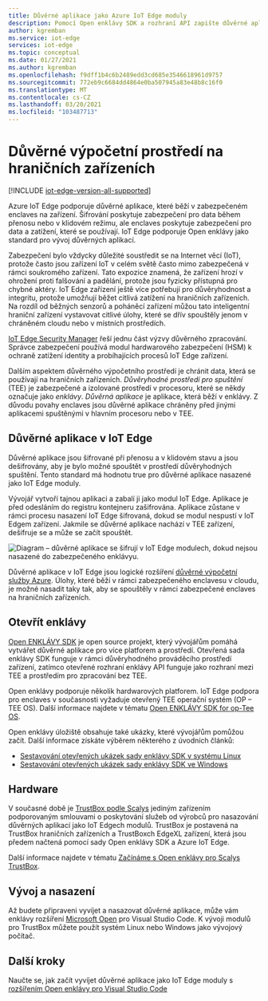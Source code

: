 ```yaml
---
title: Důvěrné aplikace jako Azure IoT Edge moduly
description: Pomocí Open enklávy SDK a rozhraní API zapište důvěrné aplikace a nasaďte je jako IoT Edge moduly pro důvěrný výpočetní výkon.
author: kgremban
ms.service: iot-edge
services: iot-edge
ms.topic: conceptual
ms.date: 01/27/2021
ms.author: kgremban
ms.openlocfilehash: f9dff1b4c6b2489edd3cd685e3546618961d9757
ms.sourcegitcommit: 772eb9c6684dd4864e0ba507945a83e48b8c16f0
ms.translationtype: MT
ms.contentlocale: cs-CZ
ms.lasthandoff: 03/20/2021
ms.locfileid: "103487713"
---
```

# <a name="confidential-computing-at-the-edge"></a>Důvěrné výpočetní prostředí na hraničních zařízeních

[!INCLUDE [iot-edge-version-all-supported](../../includes/iot-edge-version-all-supported.md)]

Azure IoT Edge podporuje důvěrné aplikace, které běží v zabezpečeném enclaves na zařízení. Šifrování poskytuje zabezpečení pro data během přenosu nebo v klidovém režimu, ale enclaves poskytuje zabezpečení pro data a zatížení, které se používají. IoT Edge podporuje Open enklávy jako standard pro vývoj důvěrných aplikací.

Zabezpečení bylo vždycky důležité soustředit se na Internet věcí (IoT), protože často jsou zařízení IoT v celém světě často mimo zabezpečená v rámci soukromého zařízení. Tato expozice znamená, že zařízení hrozí v ohrožení proti falšování a padělání, protože jsou fyzicky přístupná pro chybné aktéry. IoT Edge zařízení ještě více potřebují pro důvěryhodnost a integritu, protože umožňují běžet citlivá zatížení na hraničních zařízeních. Na rozdíl od běžných senzorů a poháněcí zařízení můžou tato inteligentní hraniční zařízení vystavovat citlivé úlohy, které se dřív spouštěly jenom v chráněném cloudu nebo v místních prostředích.

[IoT Edge Security Manager](iot-edge-security-manager.md) řeší jednu část výzvy důvěrného zpracování. Správce zabezpečení používá modul hardwarového zabezpečení (HSM) k ochraně zatížení identity a probíhajících procesů IoT Edge zařízení.

Dalším aspektem důvěrného výpočetního prostředí je chránit data, která se používají na hraničních zařízeních. *Důvěryhodné prostředí pro spuštění* (TEE) je zabezpečené a izolované prostředí v procesoru, které se někdy označuje jako *enklávy*. *Důvěrná aplikace* je aplikace, která běží v enklávy. Z důvodu povahy enclaves jsou důvěrné aplikace chráněny před jinými aplikacemi spuštěnými v hlavním procesoru nebo v TEE.

## <a name="confidential-applications-on-iot-edge"></a>Důvěrné aplikace v IoT Edge

Důvěrné aplikace jsou šifrované při přenosu a v klidovém stavu a jsou dešifrovány, aby je bylo možné spouštět v prostředí důvěryhodných spuštění. Tento standard má hodnotu true pro důvěrné aplikace nasazené jako IoT Edge moduly.

Vývojář vytvoří tajnou aplikaci a zabalí ji jako modul IoT Edge. Aplikace je před odesláním do registru kontejneru zašifrována. Aplikace zůstane v rámci procesu nasazení IoT Edge šifrovaná, dokud se modul nespustí v IoT Edgem zařízení. Jakmile se důvěrné aplikace nachází v TEE zařízení, dešifruje se a může se začít spouštět.

![Diagram – důvěrné aplikace se šifrují v IoT Edge modulech, dokud nejsou nasazené do zabezpečeného enklávyu.](./media/deploy-confidential-applications/confidential-applications-encrypted.png)

Důvěrné aplikace v IoT Edge jsou logické rozšíření [důvěrné výpočetní služby Azure](../confidential-computing/overview.md). Úlohy, které běží v rámci zabezpečeného enclavesu v cloudu, je možné nasadit taky tak, aby se spouštěly v rámci zabezpečené enclaves na hraničních zařízeních.

## <a name="open-enclave"></a>Otevřít enklávy

[Open ENKLÁVY SDK](https://openenclave.io/sdk/) je open source projekt, který vývojářům pomáhá vytvářet důvěrné aplikace pro více platforem a prostředí. Otevřená sada enklávy SDK funguje v rámci důvěryhodného prováděcího prostředí zařízení, zatímco otevřené rozhraní enklávy API funguje jako rozhraní mezi TEE a prostředím pro zpracování bez TEE.

Open enklávy podporuje několik hardwarových platforem. IoT Edge podpora pro enclaves v současnosti vyžaduje otevřený TEE operační systém (OP – TEE OS). Další informace najdete v tématu [Open ENKLÁVY SDK for op-Tee OS](https://github.com/openenclave/openenclave/blob/master/docs/GettingStartedDocs/OP-TEE/Introduction.md).

Open enklávy úložiště obsahuje také ukázky, které vývojářům pomůžou začít. Další informace získáte výběrem některého z úvodních článků:

* [Sestavování otevřených ukázek sady enklávy SDK v systému Linux](https://github.com/openenclave/openenclave/blob/master/samples/BuildSamplesLinux.md)
* [Sestavování otevřených ukázek sady enklávy SDK ve Windows](https://github.com/openenclave/openenclave/blob/master/samples/BuildSamplesWindows.md)

## <a name="hardware"></a>Hardware

V současné době je [TrustBox podle Scalys](https://scalys.com/trustbox-industrial/) jediným zařízením podporovaným smlouvami o poskytování služeb od výrobců pro nasazování důvěrných aplikací jako IoT Edgech modulů. TrustBox je postavená na TrustBox hraničních zařízeních a TrustBoxch EdgeXL zařízení, která jsou předem načtená pomocí sady Open enklávy SDK a Azure IoT Edge.

Další informace najdete v tématu [Začínáme s Open enklávy pro Scalys TrustBox](https://aka.ms/scalys-trustbox-edge-get-started).

## <a name="develop-and-deploy"></a>Vývoj a nasazení

Až budete připraveni vyvíjet a nasazovat důvěrné aplikace, může vám enklávy rozšíření [Microsoft Open](https://marketplace.visualstudio.com/items?itemName=ms-iot.msiot-vscode-openenclave) pro Visual Studio Code. K vývoji modulů pro TrustBox můžete použít systém Linux nebo Windows jako vývojový počítač.

## <a name="next-steps"></a>Další kroky

Naučte se, jak začít vyvíjet důvěrné aplikace jako IoT Edge moduly s [rozšířením Open enklávy pro Visual Studio Code](https://github.com/openenclave/openenclave/tree/master/devex/vscode-extension)
